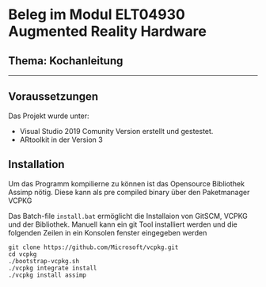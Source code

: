 # Beleg im Modul ELT04930 Augmented Reality Hardware
## Thema: Kochanleitung
----------
## Voraussetzungen
Das Projekt wurde unter:
- Visual Studio 2019 Comunity Version erstellt und gestestet.  
- ARtoolkit in der Version 3

## Installation
Um das Programm kompilierne zu können ist das Opensource Bibliothek Assimp nötig. Diese kann als pre compiled binary über den Paketmanager VCPKG 

Das Batch-file `install.bat` ermöglicht die Installaion von GitSCM, VCPKG und der Bibliothek. Manuell kann ein git Tool installiert werden und die folgenden Zeilen in ein Konsolen fenster eingegeben werden
 
 ```
git clone https://github.com/Microsoft/vcpkg.git
cd vcpkg
./bootstrap-vcpkg.sh
./vcpkg integrate install
./vcpkg install assimp
```
